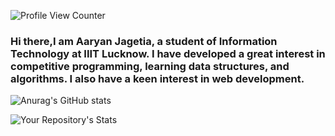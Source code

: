 <!-- # ajagetia2001 -->

![Profile View Counter](https://komarev.com/ghpvc/?username=ajagetia2001)

### Hi there,I am Aaryan Jagetia, a student of Information Technology at IIIT Lucknow. I have developed a great interest in competitive programming, learning data structures, and algorithms. I also have a keen interest in web development.


![Anurag's GitHub stats](https://github-readme-stats.vercel.app/api?username=ajagetia2001&theme=dark&show_icons=true)


![Your Repository's Stats](https://github-readme-stats.vercel.app/api/top-langs/?username=ajagetia2001&theme=dark)
